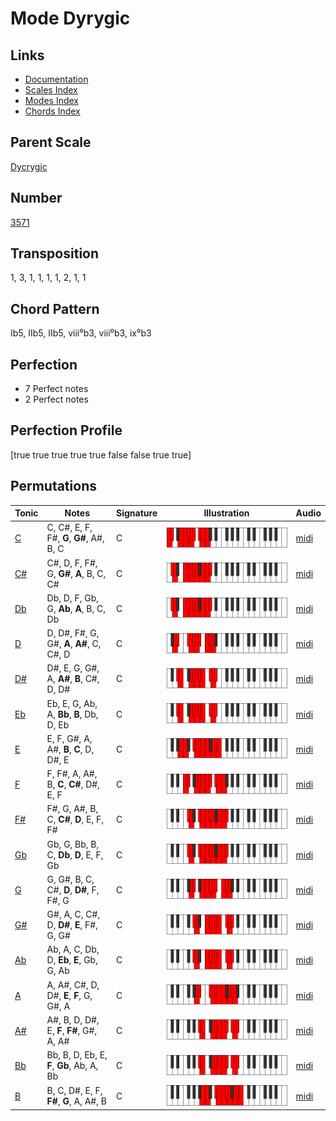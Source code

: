 # Mode Dyrygic

## Links

- [Documentation](README.md)
- [Scales Index](Scales.md)
- [Modes Index](Modes.md)
- [Chords Index](Chords.md)

## Parent Scale

[Dycrygic](ScaleDycrygic.md)

## Number

[3571](https://ianring.com/musictheory/scales/3571)

## Transposition

1, 3, 1, 1, 1, 1, 2, 1, 1

## Chord Pattern

Ib5, IIb5, IIb5, viii⁰b3, viii⁰b3, ix⁰b3

## Perfection

- 7 Perfect notes
- 2 Perfect notes

## Perfection Profile

[true true true true true false false true true]

## Permutations

| Tonic | Notes | Signature | Illustration | Audio |
|-------|-------|-----------|--------------|-------|
| [C](ModeCNaturalDyrygic.md) | C, C#, E, F, F#, **G**, **G#**, A#, B, C | C | ![CNaturalDyrygic](ModeCNaturalDyrygic.png) | [midi](https://github.com/edipermadi/music/blob/main/docs/ModeCNaturalDyrygic.mid?raw=true) |
| [C#](ModeCSharpDyrygic.md) | C#, D, F, F#, G, **G#**, **A**, B, C, C# | C | ![CSharpDyrygic](ModeCSharpDyrygic.png) | [midi](https://github.com/edipermadi/music/blob/main/docs/ModeCSharpDyrygic.mid?raw=true) |
| [Db](ModeDFlatDyrygic.md) | Db, D, F, Gb, G, **Ab**, **A**, B, C, Db | C | ![DFlatDyrygic](ModeDFlatDyrygic.png) | [midi](https://github.com/edipermadi/music/blob/main/docs/ModeDFlatDyrygic.mid?raw=true) |
| [D](ModeDNaturalDyrygic.md) | D, D#, F#, G, G#, **A**, **A#**, C, C#, D | C | ![DNaturalDyrygic](ModeDNaturalDyrygic.png) | [midi](https://github.com/edipermadi/music/blob/main/docs/ModeDNaturalDyrygic.mid?raw=true) |
| [D#](ModeDSharpDyrygic.md) | D#, E, G, G#, A, **A#**, **B**, C#, D, D# | C | ![DSharpDyrygic](ModeDSharpDyrygic.png) | [midi](https://github.com/edipermadi/music/blob/main/docs/ModeDSharpDyrygic.mid?raw=true) |
| [Eb](ModeEFlatDyrygic.md) | Eb, E, G, Ab, A, **Bb**, **B**, Db, D, Eb | C | ![EFlatDyrygic](ModeEFlatDyrygic.png) | [midi](https://github.com/edipermadi/music/blob/main/docs/ModeEFlatDyrygic.mid?raw=true) |
| [E](ModeENaturalDyrygic.md) | E, F, G#, A, A#, **B**, **C**, D, D#, E | C | ![ENaturalDyrygic](ModeENaturalDyrygic.png) | [midi](https://github.com/edipermadi/music/blob/main/docs/ModeENaturalDyrygic.mid?raw=true) |
| [F](ModeFNaturalDyrygic.md) | F, F#, A, A#, B, **C**, **C#**, D#, E, F | C | ![FNaturalDyrygic](ModeFNaturalDyrygic.png) | [midi](https://github.com/edipermadi/music/blob/main/docs/ModeFNaturalDyrygic.mid?raw=true) |
| [F#](ModeFSharpDyrygic.md) | F#, G, A#, B, C, **C#**, **D**, E, F, F# | C | ![FSharpDyrygic](ModeFSharpDyrygic.png) | [midi](https://github.com/edipermadi/music/blob/main/docs/ModeFSharpDyrygic.mid?raw=true) |
| [Gb](ModeGFlatDyrygic.md) | Gb, G, Bb, B, C, **Db**, **D**, E, F, Gb | C | ![GFlatDyrygic](ModeGFlatDyrygic.png) | [midi](https://github.com/edipermadi/music/blob/main/docs/ModeGFlatDyrygic.mid?raw=true) |
| [G](ModeGNaturalDyrygic.md) | G, G#, B, C, C#, **D**, **D#**, F, F#, G | C | ![GNaturalDyrygic](ModeGNaturalDyrygic.png) | [midi](https://github.com/edipermadi/music/blob/main/docs/ModeGNaturalDyrygic.mid?raw=true) |
| [G#](ModeGSharpDyrygic.md) | G#, A, C, C#, D, **D#**, **E**, F#, G, G# | C | ![GSharpDyrygic](ModeGSharpDyrygic.png) | [midi](https://github.com/edipermadi/music/blob/main/docs/ModeGSharpDyrygic.mid?raw=true) |
| [Ab](ModeAFlatDyrygic.md) | Ab, A, C, Db, D, **Eb**, **E**, Gb, G, Ab | C | ![AFlatDyrygic](ModeAFlatDyrygic.png) | [midi](https://github.com/edipermadi/music/blob/main/docs/ModeAFlatDyrygic.mid?raw=true) |
| [A](ModeANaturalDyrygic.md) | A, A#, C#, D, D#, **E**, **F**, G, G#, A | C | ![ANaturalDyrygic](ModeANaturalDyrygic.png) | [midi](https://github.com/edipermadi/music/blob/main/docs/ModeANaturalDyrygic.mid?raw=true) |
| [A#](ModeASharpDyrygic.md) | A#, B, D, D#, E, **F**, **F#**, G#, A, A# | C | ![ASharpDyrygic](ModeASharpDyrygic.png) | [midi](https://github.com/edipermadi/music/blob/main/docs/ModeASharpDyrygic.mid?raw=true) |
| [Bb](ModeBFlatDyrygic.md) | Bb, B, D, Eb, E, **F**, **Gb**, Ab, A, Bb | C | ![BFlatDyrygic](ModeBFlatDyrygic.png) | [midi](https://github.com/edipermadi/music/blob/main/docs/ModeBFlatDyrygic.mid?raw=true) |
| [B](ModeBNaturalDyrygic.md) | B, C, D#, E, F, **F#**, **G**, A, A#, B | C | ![BNaturalDyrygic](ModeBNaturalDyrygic.png) | [midi](https://github.com/edipermadi/music/blob/main/docs/ModeBNaturalDyrygic.mid?raw=true) |
